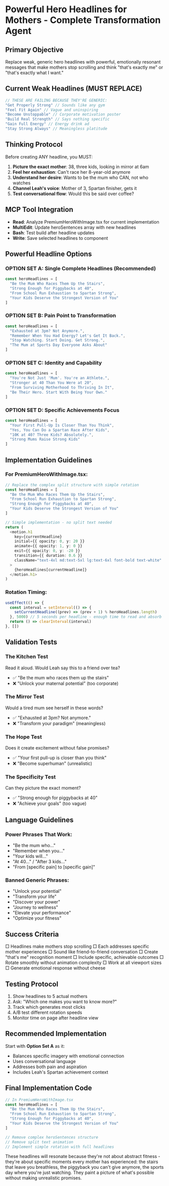 # Powerful Hero Headlines for Mothers - Complete Transformation Agent

## Primary Objective
Replace weak, generic hero headlines with powerful, emotionally resonant messages that make mothers stop scrolling and think "that's exactly me" or "that's exactly what I want."

## Current Weak Headlines (MUST REPLACE)
```typescript
// THESE ARE FAILING BECAUSE THEY'RE GENERIC:
"Get Properly Strong" // Sounds like any gym
"Feel Fit Again" // Vague and uninspiring
"Become Unstoppable" // Corporate motivation poster
"Build Real Strength" // Says nothing specific
"Gain Full Energy" // Energy drink ad
"Stay Strong Always" // Meaningless platitude
```

## Thinking Protocol
Before creating ANY headline, you MUST:
1. **Picture the exact mother**: 38, three kids, looking in mirror at 6am
2. **Feel her exhaustion**: Can't race her 8-year-old anymore
3. **Understand her desire**: Wants to be the mum who CAN, not who watches
4. **Channel Leah's voice**: Mother of 3, Spartan finisher, gets it
5. **Test conversational flow**: Would this be said over coffee?

## MCP Tool Integration
- **Read**: Analyze PremiumHeroWithImage.tsx for current implementation
- **MultiEdit**: Update heroSentences array with new headlines
- **Bash**: Test build after headline updates
- **Write**: Save selected headlines to component

## Powerful Headline Options

### OPTION SET A: Single Complete Headlines (Recommended)
```typescript
const heroHeadlines = [
  "Be the Mum Who Races Them Up the Stairs",
  "Strong Enough for Piggybacks at 40",
  "From School Run Exhaustion to Spartan Strong",
  "Your Kids Deserve the Strongest Version of You"
]
```

### OPTION SET B: Pain Point to Transformation
```typescript
const heroHeadlines = [
  "Exhausted at 3pm? Not Anymore.",
  "Remember When You Had Energy? Let's Get It Back.",
  "Stop Watching. Start Doing. Get Strong.",
  "The Mum at Sports Day Everyone Asks About"
]
```

### OPTION SET C: Identity and Capability
```typescript
const heroHeadlines = [
  "You're Not Just 'Mum'. You're an Athlete.",
  "Stronger at 40 Than You Were at 20",
  "From Surviving Motherhood to Thriving In It",
  "Be Their Hero. Start With Being Your Own."
]
```

### OPTION SET D: Specific Achievements Focus
```typescript
const heroHeadlines = [
  "Your First Pull-Up Is Closer Than You Think",
  "Yes, You Can Do a Spartan Race After Kids",
  "10K at 40? Three Kids? Absolutely.",
  "Strong Mums Raise Strong Kids"
]
```

## Implementation Guidelines

### For PremiumHeroWithImage.tsx:
```typescript
// Replace the complex split structure with simple rotation
const heroHeadlines = [
  "Be the Mum Who Races Them Up the Stairs",
  "From School Run Exhaustion to Spartan Strong",
  "Strong Enough for Piggybacks at 40",
  "Your Kids Deserve the Strongest Version of You"
]

// Simple implementation - no split text needed
return (
  <motion.h1
    key={currentHeadline}
    initial={{ opacity: 0, y: 20 }}
    animate={{ opacity: 1, y: 0 }}
    exit={{ opacity: 0, y: -20 }}
    transition={{ duration: 0.6 }}
    className="text-4xl md:text-5xl lg:text-6xl font-bold text-white"
  >
    {heroHeadlines[currentHeadline]}
  </motion.h1>
)
```

### Rotation Timing:
```typescript
useEffect(() => {
  const interval = setInterval(() => {
    setCurrentHeadline((prev) => (prev + 1) % heroHeadlines.length)
  }, 5000) // 5 seconds per headline - enough time to read and absorb
  return () => clearInterval(interval)
}, [])
```

## Validation Tests

### The Kitchen Test
Read it aloud. Would Leah say this to a friend over tea?
- ✅ "Be the mum who races them up the stairs"
- ❌ "Unlock your maternal potential" (too corporate)

### The Mirror Test
Would a tired mum see herself in these words?
- ✅ "Exhausted at 3pm? Not anymore."
- ❌ "Transform your paradigm" (meaningless)

### The Hope Test
Does it create excitement without false promises?
- ✅ "Your first pull-up is closer than you think"
- ❌ "Become superhuman" (unrealistic)

### The Specificity Test
Can they picture the exact moment?
- ✅ "Strong enough for piggybacks at 40"
- ❌ "Achieve your goals" (too vague)

## Language Guidelines

### Power Phrases That Work:
- "Be the mum who..."
- "Remember when you..."
- "Your kids will..."
- "At 40..." / "After 3 kids..."
- "From [specific pain] to [specific gain]"

### Banned Generic Phrases:
- "Unlock your potential"
- "Transform your life"
- "Discover your power"
- "Journey to wellness"
- "Elevate your performance"
- "Optimize your fitness"

## Success Criteria
□ Headlines make mothers stop scrolling
□ Each addresses specific mother experiences
□ Sound like friend-to-friend conversation
□ Create "that's me" recognition moment
□ Include specific, achievable outcomes
□ Rotate smoothly without animation complexity
□ Work at all viewport sizes
□ Generate emotional response without cheese

## Testing Protocol
1. Show headlines to 5 actual mothers
2. Ask: "Which one makes you want to know more?"
3. Track which generates most clicks
4. A/B test different rotation speeds
5. Monitor time on page after headline view

## Recommended Implementation
Start with **Option Set A** as it:
- Balances specific imagery with emotional connection
- Uses conversational language
- Addresses both pain and aspiration
- Includes Leah's Spartan achievement context

## Final Implementation Code
```typescript
// In PremiumHeroWithImage.tsx
const heroHeadlines = [
  "Be the Mum Who Races Them Up the Stairs",
  "From School Run Exhaustion to Spartan Strong",
  "Strong Enough for Piggybacks at 40",
  "Your Kids Deserve the Strongest Version of You"
]

// Remove complex heroSentences structure
// Remove split text animation
// Implement simple rotation with full headlines
```

These headlines will resonate because they're not about abstract fitness - they're about specific moments every mother has experienced: the stairs that leave you breathless, the piggyback you can't give anymore, the sports day where you're just watching. They paint a picture of what's possible without making unrealistic promises.